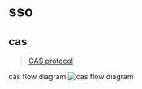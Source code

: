 # sso

## cas

> [CAS protocol](https://apereo.github.io/cas/4.2.x/protocol/CAS-Protocol.html)

cas flow diagram
![cas flow diagram](https://apereo.github.io/cas/5.1.x/images/cas_flow_diagram.png)